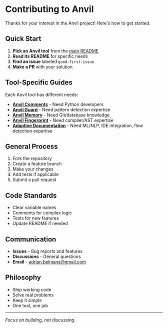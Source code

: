 # Contributing to Anvil

Thanks for your interest in the Anvil project! Here's how to get started.

## Quick Start

1. **Pick an Anvil tool** from the [main README](./README.md)
2. **Read its README** for specific needs
3. **Find an issue** labeled `good-first-issue`
4. **Make a PR** with your solution

## Tool-Specific Guides

Each Anvil tool has different needs:

- **[Anvil Comments](./projects/sticky-comments/)** - Need Python developers
- **[Anvil Guard](./projects/null-guard/)** - Need pattern detection expertise
- **[Anvil Memory](./projects/git-memory/)** - Need Git/database knowledge
- **[Anvil Fingerprint](./projects/code-fingerprint/)** - Need compiler/AST expertise
- **[Adaptive Documentation](./projects/adaptive-documentation/)** - Need ML/NLP, IDE integration, flow detection expertise

## General Process

1. Fork the repository
2. Create a feature branch
3. Make your changes
4. Add tests if applicable
5. Submit a pull request

## Code Standards

- Clear variable names
- Comments for complex logic
- Tests for new features
- Update README if needed

## Communication

- **Issues** - Bug reports and features
- **Discussions** - General questions
- **Email** - adrian.belmans@gmail.com

## Philosophy

- Ship working code
- Solve real problems
- Keep it simple
- One tool, one job

---

*Focus on building, not discussing.*
